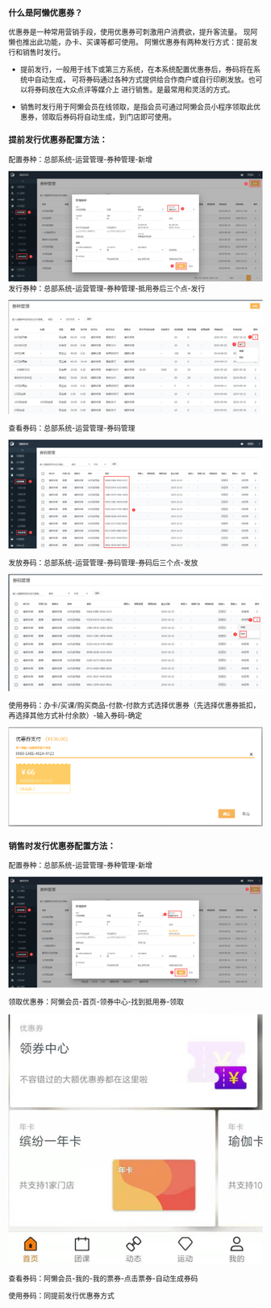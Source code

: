 ### 什么是阿懒优惠券？

优惠券是一种常用营销手段，使用优惠券可刺激用户消费欲，提升客流量。
现阿懒也推出此功能，办卡、买课等都可使用。
阿懒优惠券有两种发行方式：提前发行和销售时发行。
 - 提前发行，一般用于线下或第三方系统，在本系统配置优惠券后，券码将在系统中自动生成，
 可将券码通过各种方式提供给合作商户或自行印刷发放。也可以将券码放在大众点评等媒介上
 进行销售。是最常用和灵活的方式。
 
 - 销售时发行用于阿懒会员在线领取，是指会员可通过阿懒会员小程序领取此优惠券，领取后券码将自动生成，到门店即可使用。

### 提前发行优惠券配置方法：

配置券种：总部系统-运营管理-券种管理-新增

![image](../../assets/club/提前发行.jpg)发行券种：总部系统-运营管理-券种管理-抵用券后三个点-发行

![image](../../assets/club/发行.png)

查看券码：总部系统-运营管理-券码管理

![image](../../assets/club/查看券码.png)

发放券码：总部系统-运营管理-券码管理-券码后三个点-发放

![image](../../assets/club/发放.png)

使用券码：办卡/买课/购买商品-付款-付款方式选择优惠券（先选择优惠券抵扣，再选择其他方式补付余款）-输入券码-确定

![image](../../assets/club/优惠券支付.png)

### 销售时发行优惠券配置方法：

配置券种：总部系统-运营管理-券种管理-新增

![image](../../assets/club/销售时发行.png)

领取优惠券：阿懒会员-首页-领券中心-找到抵用券-领取

![image](../../assets/club/领券中心.jpg)

查看券码：阿懒会员-我的-我的票券-点击票券-自动生成券码

使用券码：同提前发行优惠券方式

### 

